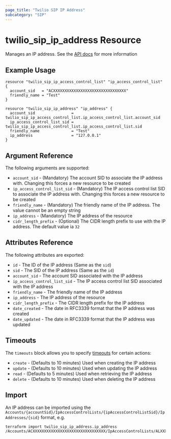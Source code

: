 ```yaml
---
page_title: "Twilio SIP IP Address"
subcategory: "SIP"
---
```


# twilio_sip_ip_address Resource

Manages an IP address. See the [API docs](https://www.twilio.com/docs/voice/sip/api/sip-ipaddress-resource) for more information

## Example Usage

```hcl
resource "twilio_sip_ip_access_control_list" "ip_access_control_list" {
  account_sid   = "ACXXXXXXXXXXXXXXXXXXXXXXXXXXXXXXXX"
  friendly_name = "Test"
}

resource "twilio_sip_ip_address" "ip_address" {
  account_sid                = twilio_sip_ip_access_control_list.ip_access_control_list.account_sid
  ip_access_control_list_sid = twilio_sip_ip_access_control_list.ip_access_control_list.sid
  friendly_name              = "Test"
  ip_address                 = "127.0.0.1"
}
```

## Argument Reference

The following arguments are supported:

- `account_sid` - (Mandatory) The account SID to associate the IP address with. Changing this forces a new resource to be created
- `ip_access_control_list_sid` - (Mandatory) The IP access control list SID to associate the IP address with. Changing this forces a new resource to be created
- `friendly_name` - (Mandatory) The friendly name of the IP address. The value cannot be an empty string
- `ip_address` - (Mandatory) The IP address of the resource
- `cidr_length_prefix` - (Optional) The CIDR length prefix to use with the IP address. The default value ia `32`

## Attributes Reference

The following attributes are exported:

- `id` - The ID of the IP address (Same as the `sid`)
- `sid` - The SID of the IP address (Same as the `id`)
- `account_sid` - The account SID associated with the IP address
- `ip_access_control_list_sid` - The IP access control list SID associated with the IP address
- `friendly_name` - The friendly name of the IP address
- `ip_address` - The IP address of the resource
- `cidr_length_prefix` - The CIDR length prefix for the IP address
- `date_created` - The date in RFC3339 format that the IP address was created
- `date_updated` - The date in RFC3339 format that the IP address was updated

## Timeouts

The `timeouts` block allows you to specify [timeouts](https://www.terraform.io/docs/configuration/resources.html#timeouts) for certain actions:

- `create` - (Defaults to 10 minutes) Used when creating the IP address
- `update` - (Defaults to 10 minutes) Used when updating the IP address
- `read` - (Defaults to 5 minutes) Used when retrieving the IP address
- `delete` - (Defaults to 10 minutes) Used when deleting the IP address

## Import

An IP address can be imported using the `Accounts/{accountSid}/IpAccessControlLists/{ipAccessControlListSid}/IpAddresses/{sid}` format, e.g.

```shell
terraform import twilio_sip_ip_address.ip_address /Accounts/ACXXXXXXXXXXXXXXXXXXXXXXXXXXXXXXXX/IpAccessControlLists/ALXXXXXXXXXXXXXXXXXXXXXXXXXXXXXXXX/IpAddresses/IPXXXXXXXXXXXXXXXXXXXXXXXXXXXXXXXX
```
